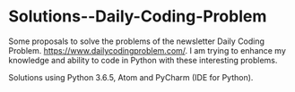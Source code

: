 # Solutions--Daily-Coding-Problem

Some proposals to solve the problems of the newsletter Daily Coding Problem. https://www.dailycodingproblem.com/. I am trying to enhance my knowledge and ability to code in Python with these interesting problems.

Solutions using Python 3.6.5, Atom and PyCharm (IDE for Python).
